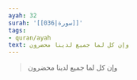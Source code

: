 ```yaml
---
ayah: 32
surah: '[[036|سورة]]'
tags:
- quran/ayah
text: وإن كل لما جميع لدينا محضرون
---
```

> وإن كل لما جميع لدينا محضرون
